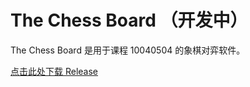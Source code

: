 The Chess Board （开发中）
=
The Chess Board 是用于课程 10040504 的象棋对弈软件。

[点击此处下载 Release](https://www.shunwww.cn/file/chessboard/)
